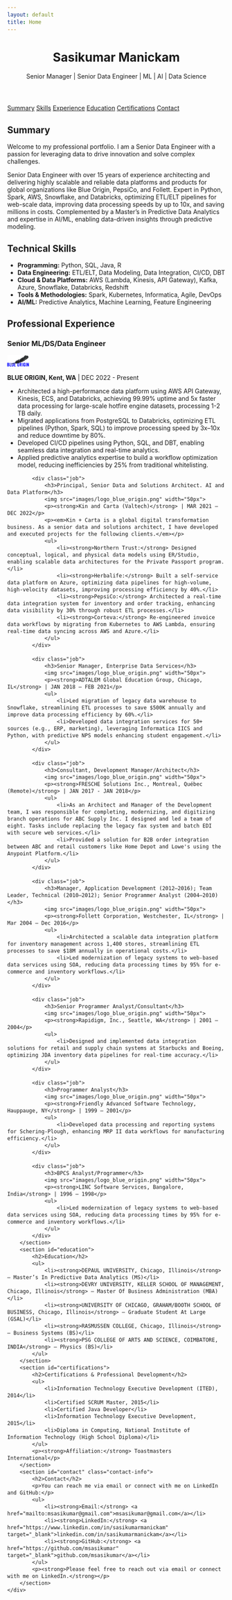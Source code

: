 ```yaml
---
layout: default
title: Home
---
```

<meta charset="UTF-8">
<meta name="viewport" content="width=device-width, initial-scale=1.0">
<title>{{ page.title | default: site.title }}</title>
<link rel="stylesheet" href="/assets/css/styles.css">
<header>
        <h1>Sasikumar Manickam</h1>
        <p>Senior Manager | Senior Data Engineer | ML | AI | Data Science</p>
</header>
<div class="container">
<nav>
    <a href="#summary">Summary</a>
    <a href="#skills">Skills</a>
    <a href="#experience">Experience</a>
    <a href="#education">Education</a>
    <a href="#certifications">Certifications</a>
    <a href="#contact">Contact</a>
</nav>
        <section id="summary">
            <h2>Summary</h2>
            <p>Welcome to my professional portfolio. I am a Senior Data Engineer with a passion for leveraging data to drive innovation and solve complex challenges.</p>
            <p>Senior Data Engineer with over 15 years of experience architecting and delivering highly scalable and reliable data platforms and products for global organizations like Blue Origin, PepsiCo, and Follett. Expert in Python, Spark, AWS, Snowflake, and Databricks, optimizing ETL/ELT pipelines for web-scale data, improving data processing speeds by up to 10x, and saving millions in costs. Complemented by a Master’s in Predictive Data Analytics and expertise in AI/ML, enabling data-driven insights through predictive modeling.</p>
        </section>
        <section id="skills">
            <h2>Technical Skills</h2>
            <ul>
                <li><strong>Programming:</strong> Python, SQL, Java, R</li>
                <li><strong>Data Engineering:</strong> ETL/ELT, Data Modeling, Data Integration, CI/CD, DBT</li>
                <li><strong>Cloud & Data Platforms:</strong> AWS (Lambda, Kinesis, API Gateway), Kafka, Azure, Snowflake, Databricks, Redshift</li>
                <li><strong>Tools & Methodologies:</strong> Spark, Kubernetes, Informatica, Agile, DevOps</li>
                <li><strong>AI/ML:</strong> Predictive Analytics, Machine Learning, Feature Engineering</li>
            </ul>
        </section>
        <section id="experience">
            <h2>Professional Experience</h2>
            <div class="job">
                <h3>Senior ML/DS/Data Engineer</h3>
                <img src="images/logo_blue_origin.png" width="50px">
                <p><strong>BLUE ORIGIN, Kent, WA</strong> | DEC 2022 - Present</p>
                <ul>
                    <li>Architected a high-performance data platform using AWS API Gateway, Kinesis, ECS, and Databricks, achieving 99.99% uptime and 5x faster data processing for large-scale hotfire engine datasets, processing 1-2 TB daily.</li>
                    <li>Migrated applications from PostgreSQL to Databricks, optimizing ETL pipelines (Python, Spark, SQL) to improve processing speed by 3x–10x and reduce downtime by 80%.</li>
                    <li>Developed CI/CD pipelines using Python, SQL, and DBT, enabling seamless data integration and real-time analytics.</li>
                    <li>Applied predictive analytics expertise to build a workflow optimization model, reducing inefficiencies by 25% from traditional whitelisting.</li>
                </ul>
            </div>

            <div class="job">
                <h3>Principal, Senior Data and Solutions Architect. AI and Data Platform</h3>
                <img src="images/logo_blue_origin.png" width="50px">
                <p><strong>Kin and Carta (Valtech)</strong> | MAR 2021 – DEC 2022</p>
                <p><em>Kin + Carta is a global digital transformation business. As a senior data and solutions architect, I have developed and executed projects for the following clients.</em></p>
                <ul>
                    <li><strong>Northern Trust:</strong> Designed conceptual, logical, and physical data models using ER/Studio, enabling scalable data architectures for the Private Passport program.</li>
                    <li><strong>Herbalife:</strong> Built a self-service data platform on Azure, optimizing data pipelines for high-volume, high-velocity datasets, improving processing efficiency by 40%.</li>
                    <li><strong>PepsiCo:</strong> Architected a real-time data integration system for inventory and order tracking, enhancing data visibility by 30% through robust ETL processes.</li>
                    <li><strong>Corteva:</strong> Re-engineered invoice data workflows by migrating from Kubernetes to AWS Lambda, ensuring real-time data syncing across AWS and Azure.</li>
                </ul>
            </div>

            <div class="job">
                <h3>Senior Manager, Enterprise Data Services</h3>
                <img src="images/logo_blue_origin.png" width="50px">
                <p><strong>ADTALEM Global Education Group, Chicago, IL</strong> | JAN 2018 – FEB 2021</p>
                <ul>
                    <li>Led migration of legacy data warehouse to Snowflake, streamlining ETL processes to save $500K annually and improve data processing efficiency by 60%.</li>
                    <li>Developed data integration services for 50+ sources (e.g., ERP, marketing), leveraging Informatica IICS and Python, with predictive NPS models enhancing student engagement.</li>
                </ul>
            </div>

            <div class="job">
                <h3>Consultant, Development Manager/Architect</h3>
                <img src="images/logo_blue_origin.png" width="50px">
                <p><strong>FRESCHE Solutions Inc., Montreal, Québec (Remote)</strong> | JAN 2017 - JAN 2018</p>
                <ul>
                    <li>As an Architect and Manager of the Development team, I was responsible for completing, modernizing, and digitizing branch operations for ABC Supply Inc. I designed and led a team of eight. Tasks include replacing the legacy fax system and batch EDI with secure web services.</li>
                    <li>Provided a solution for B2B order integration between ABC and retail customers like Home Depot and Lowe's using the Anypoint Platform.</li>
                </ul>
            </div>

            <div class="job">
                <h3>Manager, Application Development (2012–2016); Team Leader, Technical (2010–2012); Senior Programmer Analyst (2004–2010)</h3>
                <img src="images/logo_blue_origin.png" width="50px">
                <p><strong>Follett Corporation, Westchester, IL</strong> | Mar 2004 – Dec 2016</p>
                <ul>
                    <li>Architected a scalable data integration platform for inventory management across 1,400 stores, streamlining ETL processes to save $18M annually in operational costs.</li>
                    <li>Led modernization of legacy systems to web-based data services using SOA, reducing data processing times by 95% for e-commerce and inventory workflows.</li>
                </ul>
            </div>

            <div class="job">
                <h3>Senior Programmer Analyst/Consultant</h3>
                <img src="images/logo_blue_origin.png" width="50px">
                <p><strong>Rapidigm, Inc., Seattle, WA</strong> | 2001 – 2004</p>
                <ul>
                    <li>Designed and implemented data integration solutions for retail and supply chain systems at Starbucks and Boeing, optimizing JDA inventory data pipelines for real-time accuracy.</li>
                </ul>
            </div>

            <div class="job">
                <h3>Programmer Analyst</h3>
                <img src="images/logo_blue_origin.png" width="50px">
                <p><strong>Friendly Advanced Software Technology, Hauppauge, NY</strong> | 1999 – 2001</p>
                <ul>
                    <li>Developed data processing and reporting systems for Schering-Plough, enhancing MRP II data workflows for manufacturing efficiency.</li>
                </ul>
            </div>

            <div class="job">
                <h3>BPCS Analyst/Programmer</h3>
                <img src="images/logo_blue_origin.png" width="50px">
                <p><strong>LINC Software Services, Bangalore, India</strong> | 1996 – 1998</p>
                <ul>
                    <li>Led modernization of legacy systems to web-based data services using SOA, reducing data processing times by 95% for e-commerce and inventory workflows.</li>
                </ul>
            </div>
        </section>
        <section id="education">
            <h2>Education</h2>
            <ul>
                <li><strong>DEPAUL UNIVERSITY, Chicago, Illinois</strong> – Master’s In Predictive Data Analytics (MS)</li>
                <li><strong>DEVRY UNIVERSITY, KELLER SCHOOL OF MANAGEMENT, Chicago, Illinois</strong> – Master Of Business Administration (MBA)</li>
                <li><strong>UNIVERSITY OF CHICAGO, GRAHAM/BOOTH SCHOOL OF BUSINESS, Chicago, Illinois</strong> – Graduate Student At Large (GSAL)</li>
                <li><strong>RASMUSSEN COLLEGE, Chicago, Illinois</strong> – Business Systems (BS)</li>
                <li><strong>PSG COLLEGE OF ARTS AND SCIENCE, COIMBATORE, INDIA</strong> – Physics (BS)</li>
            </ul>
        </section>
        <section id="certifications">
            <h2>Certifications & Professional Development</h2>
            <ul>
                <li>Information Technology Executive Development (ITED), 2014</li>
                <li>Certified SCRUM Master, 2015</li>
                <li>Certified Java Developer</li>
                <li>Information Technology Executive Development, 2015</li>
                <li>Diploma in Computing, National Institute of Information Technology (High School Diploma)</li>
            </ul>
            <p><strong>Affiliation:</strong> Toastmasters International</p>
        </section>
        <section id="contact" class="contact-info">
            <h2>Contact</h2>
            <p>You can reach me via email or connect with me on LinkedIn and GitHub:</p>
            <ul>
                <li><strong>Email:</strong> <a href="mailto:msasikumar@gmail.com">msasikumar@gmail.com</a></li>
                <li><strong>LinkedIn:</strong> <a href="https://www.linkedin.com/in/sasikumarmanickam" target="_blank">linkedin.com/in/sasikumarmanickam</a></li>
                <li><strong>GitHub:</strong> <a href="https://github.com/msasikumar" target="_blank">github.com/msasikumar</a></li>
            </ul>
            <p><strong>Please feel free to reach out via email or connect with me on LinkedIn.</strong></p>
        </section>
    </div>
